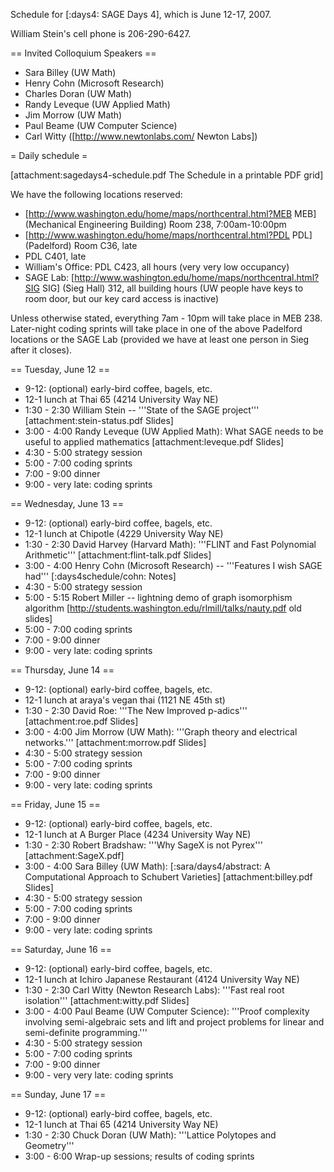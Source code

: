 Schedule for [:days4: SAGE Days 4], which is June 12-17, 2007.

William Stein's cell phone is 206-290-6427.

== Invited Colloquium Speakers ==
 * Sara Billey (UW Math)
 * Henry Cohn (Microsoft Research)
 * Charles Doran (UW Math) 
 * Randy Leveque (UW Applied Math)
 * Jim Morrow (UW Math)
 * Paul Beame (UW Computer Science)
 * Carl Witty ([http://www.newtonlabs.com/ Newton Labs])

= Daily schedule =

[attachment:sagedays4-schedule.pdf The Schedule in a printable PDF grid]

We have the following locations reserved:
 * [http://www.washington.edu/home/maps/northcentral.html?MEB MEB] (Mechanical Engineering Building) Room 238, 7:00am-10:00pm
 * [http://www.washington.edu/home/maps/northcentral.html?PDL PDL] (Padelford) Room C36, late
 * PDL C401, late
 * William's Office: PDL C423, all hours  (very very low occupancy)
 * SAGE Lab: [http://www.washington.edu/home/maps/northcentral.html?SIG SIG] (Sieg Hall) 312, all building hours (UW people have keys to room door, but our key card access is inactive)

Unless otherwise stated, everything 7am - 10pm will take place in MEB 238.  Later-night coding sprints will take place in one of the above Padelford locations or the SAGE Lab (provided we have at least one person in Sieg after it closes). 

== Tuesday, June 12 ==

 * 9-12: (optional) early-bird coffee, bagels, etc.
 * 12-1 lunch at Thai 65 (4214 University Way NE)
 * 1:30 - 2:30 William Stein -- '''State of the SAGE project''' [attachment:stein-status.pdf Slides]
 * 3:00 - 4:00 Randy Leveque (UW Applied Math): What SAGE needs to be useful to applied mathematics [attachment:leveque.pdf Slides]
 * 4:30 - 5:00 strategy session
 * 5:00 - 7:00 coding sprints
 * 7:00 - 9:00 dinner
 * 9:00 - very late:  coding sprints

== Wednesday, June 13 ==

 * 9-12: (optional) early-bird coffee, bagels, etc.
 * 12-1 lunch at Chipotle (4229 University Way NE)
 * 1:30 - 2:30 David Harvey (Harvard Math): '''FLINT and Fast Polynomial Arithmetic''' [attachment:flint-talk.pdf Slides]
 * 3:00 - 4:00 Henry Cohn (Microsoft Research) -- '''Features I wish SAGE had''' [:days4schedule/cohn: Notes]
 * 4:30 - 5:00 strategy session
 * 5:00 - 5:15 Robert Miller -- lightning demo of graph isomorphism algorithm [http://students.washington.edu/rlmill/talks/nauty.pdf old slides]
 * 5:00 - 7:00 coding sprints 
 * 7:00 - 9:00 dinner
 * 9:00 - very late:  coding sprints

== Thursday, June 14 ==

 * 9-12: (optional) early-bird coffee, bagels, etc.
 * 12-1 lunch at araya's vegan thai (1121 NE 45th st)
 * 1:30 - 2:30 David Roe: '''The New Improved p-adics''' [attachment:roe.pdf Slides]
 * 3:00 - 4:00 Jim Morrow (UW Math): '''Graph theory and electrical networks.''' [attachment:morrow.pdf Slides]
 * 4:30 - 5:00 strategy session
 * 5:00 - 7:00 coding sprints
 * 7:00 - 9:00 dinner
 * 9:00 - very late:  coding sprints

== Friday, June 15 ==

 * 9-12: (optional) early-bird coffee, bagels, etc.
 * 12-1 lunch at A Burger Place (4234 University Way NE)
 * 1:30 - 2:30 Robert Bradshaw: '''Why SageX is not Pyrex''' [attachment:SageX.pdf]
 * 3:00 - 4:00 Sara Billey (UW Math): [:sara/days4/abstract: A Computational Approach to Schubert Varieties] [attachment:billey.pdf Slides]
 * 4:30 - 5:00 strategy session
 * 5:00 - 7:00 coding sprints
 * 7:00 - 9:00 dinner
 * 9:00 - very late:  coding sprints

== Saturday, June 16 ==

 * 9-12: (optional) early-bird coffee, bagels, etc.
 * 12-1 lunch at Ichiro Japanese Restaurant (4124 University Way NE)
 * 1:30 - 2:30  Carl Witty (Newton Research Labs): '''Fast real root isolation''' [attachment:witty.pdf Slides]
 * 3:00 - 4:00  Paul Beame (UW Computer Science): '''Proof complexity involving semi-algebraic sets and lift and project problems for linear and semi-definite programming.'''
 * 4:30 - 5:00 strategy session
 * 5:00 - 7:00 coding sprints
 * 7:00 - 9:00 dinner
 * 9:00 - very very late:  coding sprints

== Sunday, June 17 ==

 * 9-12: (optional) early-bird coffee, bagels, etc.
 * 12-1 lunch at Thai 65 (4214 University Way NE)
 * 1:30 - 2:30 Chuck Doran (UW Math): '''Lattice Polytopes and Geometry'''
 * 3:00 - 6:00 Wrap-up sessions; results of coding sprints
 
